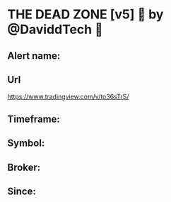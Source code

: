 # THE DEAD ZONE [v5] 🧠 by @DaviddTech 🤖

## Alert name:

## Url
https://www.tradingview.com/v/to36sTrS/

## Timeframe:

## Symbol:

## Broker:

## Since:

